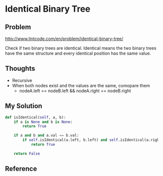 # Identical Binary Tree

## Problem

http://www.lintcode.com/en/problem/identical-binary-tree/

Check if two binary trees are identical. Identical means the two binary trees have the same structure and every identical position has the same value.

## Thoughts

- Recursive
- When both nodes exist and the values are the same, comopare them
    - nodeA.left == nodeB.left && nodeA.right == nodeB.right

## My Solution

```python
def isIdentical(self, a, b):        
    if a is None and b is None:
        return True
        
    if a and b and a.val == b.val:
        if self.isIdentical(a.left, b.left) and self.isIdentical(a.right, b.right):
            return True
        
    return False
```

## Reference
